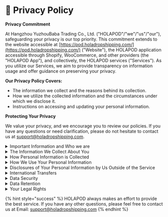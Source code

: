 # 👮 Privacy Policy

**Privacy Commitment**

At Hangzhou YuzhouBaba Trading Co., Ltd. ("HOLAPOD"/"we"/"us"/"our"), safeguarding your privacy is our top priority. This commitment extends to the website accessible at [https://pod.holadropshipping.com/](https://pod.holadropshipping.com/) ("Website"), the HOLAPOD application accessible through Shopify, WooCommerce, and other providers (the "HOLAPOD App"), and collectively, the HOLAPOD services ("Services"). As you utilize our Services, we aim to provide transparency on information usage and offer guidance on preserving your privacy.



**Our Privacy Policy Covers:**

* The information we collect and the reasons behind its collection.
* How we utilize the collected information and the circumstances under which we disclose it.
* Instructions on accessing and updating your personal information.



**Protecting Your Privacy**

We value your privacy, and we encourage you to review our policies. If you have any questions or need clarification, please do not hesitate to contact us at [support@holadropshipping.com](mailto:support@holadropshipping.com).



<details>

<summary>Important Information and Who we are</summary>

**Purpose of this Privacy Policy**

This Privacy Policy provides information on how HOLAPOD collects and processes your personal information when you use the Website, App, and Services. This includes the information you provide when signing up for a demo, creating an account, making purchases, submitting status updates, searching for our Website or App, using the App, subscribing to email alerts, contacting customer service, participating in surveys, public forums, chats, or responding to our requests for suggestions and content.

Please note that our Website, App, and Services are not intended for children under 16 years of age. If you are under 16, do not use or provide any information on our platforms. We do not knowingly collect personal information from children under 16. If you believe we have collected information from a child under 16, please contact us.

It's important to read this Privacy Policy alongside any other privacy or fair processing notices we may provide on specific occasions to fully understand how and why we use your information. This Privacy Policy complements other notices and does not override them.

**Controller or Processor**

HOLAPOD is the controller responsible for your personal information when you use our Services. However, when HOLAPOD holds information due to its presence in content uploaded by HOLAPOD customers, HOLAPOD acts as a processor on behalf of such customers, and this Privacy Policy does not apply to such information.

If you have questions about this Privacy Policy or want to exercise your legal rights, please contact us using the details provided below.

**Contact Details**

Our full details are as follows:

Hangzhou YuzhouBaba Trading Co., Ltd.&#x20;

Email address: [support@holadropshipping.com](mailto:support@holadropshipping.com)&#x20;

Postal address: No. 38, Gaoji Street, Xihu District, Hangzhou City, Zhejiang Province, CN

If you are based in the European Union, you have the right to make a complaint to your local data protection authority at any time. However, please contact us first at [support@holadropshipping.com](mailto:support@holadropshipping.com) to address your concerns before approaching the regulator.

**Changes to the Privacy Policy and Your Duty to Inform Us of Changes**

This version was last updated on October 15, 2023.

We reserve the right to change the terms of this Privacy Policy at any time. When we do, we will post the revised Privacy Policy on our Website (linked within the App), and the last revision date will be updated. This ensures that you are always aware of the information we collect, how we use it, and when we may share it with others.

Please keep us informed if your information changes during your relationship with us to ensure its accuracy.

**Third-party Links**

The Website or App may contain links to third-party websites, plug-ins, and applications. Clicking on these links or enabling connections may allow third parties to collect or share information about you. We do not control these third-party websites and are not responsible for their privacy statements. When you leave our Website or App, we encourage you to read the privacy notice of every website you visit.

</details>

<details>

<summary>The Information We Collect About You</summary>

**Personal Data Definition**

Personal data, or personal information, refers to any information related to an identifiable person, whether directly or indirectly. It excludes data that cannot be linked to an identifiable person (anonymous data).

**Types of Personal Information We Collect**

We collect, use, store, and transfer various categories of personal information about you, which we have grouped as follows:

* **Identity Data:** This includes your first name, last name, username, or a similar identifier.
* **Contact Data:** It covers your billing address, delivery address, email address, and telephone numbers.
* **Financial Data:** This category encompasses your payment card details.
* **Transaction Data:** It involves details about payments to and from you and other information related to services you've purchased from us.
* **Technical Data:** This includes your internet protocol (IP) address, the unique ID number of your mobile device, login data, browser type and version, time zone settings, location data, browser plug-in types and versions, operating system, and platform, as well as other technology-related data on the devices you use to access our Website or where our App is installed and used.
* **Profile Data:** It comprises your username, password, purchase history, your location, preferences, feedback, and responses to surveys.
* **Usage Data:** This involves information about how you utilize our Website, App, other applications, and Services. It encompasses actions like clicking on buttons, controls, products, and advertisements, pages you visit on our App or Website, time spent on those pages, search queries, visit dates and times, as well as data related to the products you track through the App and Service, frequency of product use, and other relevant information about your usage.
* **Marketing and Communications Data:** This covers your preferences for receiving marketing communications from us and our third parties, as well as your communication preferences.

**Aggregated Data Usage**

We also collect, use, and share Aggregated Data, which is statistical or demographic data used for various purposes. Aggregated Data may be derived from your personal information but, under the law, is not considered personal information as it does not directly or indirectly reveal your identity. For instance, we might aggregate your Usage Data to determine the percentage of users accessing a specific Website feature. However, if we combine or link Aggregated Data with your personal information in a way that directly or indirectly identifies you, we treat this combined data as personal information, subject to this Privacy Policy.

**Non-collection of Special Categories of Personal Data**

We do not collect any Special Categories of Personal Data, including information about your race or ethnicity, religious or philosophical beliefs, sex life, sexual orientation, political opinions, trade union membership, details about your health, or genetic and biometric data. We also do not gather information about criminal convictions and offenses.

**Consequences of Not Providing Personal Information**

If we are legally required or have a contractual obligation to collect personal information from you, and you fail to provide the requested information, we may not be able to perform the contract we have with you or are trying to enter into (e.g., providing our services). In such cases, we may need to cancel a service you have with us, but we will notify you if this situation arises at the time.

</details>

<details>

<summary>How Personal Information is Collected</summary>



**Methods of Data Collection**

We employ various methods to collect data from individuals, including:

**1. Direct Interactions by You:**

You may provide us with Identity, Contact, and Financial Data through direct interactions. This can include filling in forms, connecting through your Shopify account, or corresponding with us through various means, such as post, phone, email, and more. This information is collected when you:

* Sign up for a demo of our services.
* Create an account and profile with us.
* Make a purchase of one of our services.
* Subscribe to our email alerts.
* Complete online forms to receive our reports and case studies.
* Download or access our e-books, magazines, or videos.
* Contact our customer service.
* Request marketing materials to be sent to you.
* Provide us with feedback.

**2. Automated Technologies or Interactions:**

As you engage with our Site, we may automatically collect Technical Data about your device, browsing actions, and usage patterns. This information is gathered using technologies like cookies, server logs, and similar methods. Additionally, if you visit other websites that use our cookies, we may also receive Technical Data and Usage Data about you.

**3. Third Parties or Publicly Available Sources:**

We may obtain personal information from various third-party sources and publicly available sources. This includes data such as:

* **Technical Data** from parties like analytics providers (e.g., Google Analytics, based inside or outside the EU) and search information providers (e.g., Google, based inside or outside the EU).
* **Contact, Financial, and Transaction Data** from providers of technical, payment, and delivery services (e.g., Stripe, based outside the EU).
* **Identity and Contact Data** from our partners, data brokers, or aggregators (based inside or outside the EU).
* **Identity and Contact Data** from publicly available sources like LinkedIn, Instagram, and other social networking sites (based outside the EU).

</details>

<details>

<summary>How We Use Your Personal Information</summary>



**Purpose of this Privacy Policy:** We will only use your personal information when the law allows us to. Most commonly, we will use your personal data in the following circumstances:

1. Where we need to perform the contract we are about to enter into or have entered into with you.
2. Where it is necessary for our legitimate interests (or those of a third party) and your interests and fundamental rights do not override those interests.
3. Where we need to comply with a legal or regulatory obligation.

**The types of lawful basis that we will rely on to process your personal data are:**

1. **Legitimate Interest:** This means the interest of our business in conducting and managing our business to enable us to give you the best service and the best and most secure experience. We make sure we consider and balance any potential impact on you (both positive and negative) and your rights before we process your personal information for our legitimate interests. We do not use your personal information for activities where our interests are overridden by the impact on you (unless we have your consent or are otherwise required or permitted to by law). You can obtain further information about how we assess our legitimate interests against any potential impact on you in respect of specific activities by contacting us.
2. **Performance of Contract:** This means processing your information where it is necessary for the performance of a contract to which you are a party or to take steps at your request before entering into such a contract.
3. **Comply with a Legal or Regulatory Obligation:** This means processing your personal information where it is necessary for compliance with a legal or regulatory obligation that we are subject to.
4. **Consent:** This means you have consented to our use of data in this manner. We may ask for your express consent for certain uses, and you are free to withdraw that consent at any time. Generally, we do not rely on consent as a legal basis for processing your personal information other than in relation to sending third-party direct marketing communications to you via email or text message. You have the right to withdraw consent to marketing at any time by contacting us.

**Purposes for which we will use your personal information:**

We have set out below a description of all the ways we plan to use your personal information, and which of the legal bases we rely on to do so. We have also identified what our legitimate interests are where appropriate. Note that we may process your personal information for more than one lawful ground depending on the specific purpose for which we are using your information. Please contact us if you need details about the specific legal grounds we are relying on to process your personal information where more than one ground has been set out in the table below.

**Register You as a New Customer:**

* Type of Data: a. Identity b. Contact
* Lawful Basis for Processing:
  * Performance of a contract with you to allow your use of the Service

**Process and Deliver Your Order:**

* Type of Data: a. Identity b. Technical c. Contact d. Financial e. Transaction
* Lawful Basis for Processing:
  * Performance of a contract with you to process and deliver your order, including managing payments, fees, and charges

**Collect and Recover Money Owed to Us:**

* Type of Data: a. Identity b. Contact c. Financial d. Transaction e. Marketing and Communications
* Lawful Basis for Processing:
  * Performance of a contract with you
  * Necessary for our legitimate interests (to recover debts due to us)

**Manage Our Relationship with You:**

* Type of Data: a. Notifying you about changes to our terms or Privacy Policy b. Asking you to leave a review or take a survey
* Lawful Basis for Processing:
  * Performance of a contract with you
  * Necessary to comply with a legal obligation
  * Necessary for our legitimate interest (to keep our records updated and to study how customers use our services)

**Participate in Contests, Competitions, or Surveys:**

* Type of Data: a. Identity b. Contact c. Profile d. Marketing and Communications
* Lawful Basis for Processing:
  * Performance of a contract with you
  * Necessary for our legitimate interests (to study how customers use our services, to develop them, and grow our business)

**Administer and Protect Our Business and Website/Mobile App:**

* Necessary for our legitimate interests (for running our business, provision of administration and IT services, network security, preventing fraud, and in the context of a business reorganization or group restructuring exercise)
* Necessary to comply with a legal obligation

**Use Data Analytics to Improve Our Services:**

* Type of Data: a. Identity c. Technical
* Necessary for our legitimate interests (to define types of customers for our services, to keep our Website and Mobile App updated and relevant, to develop our business, and to inform our strategy)

**Make Suggestions and Recommendations to You:**

* Type of Data: a. Technical b. Usage a. Identity b. Contact c. Technical d. Usage e. Profile
* Necessary for our legitimate interests (to develop our services and grow our business) or where you have otherwise consented to such usage

**Marketing:**

* We strive to provide you with choices regarding certain personal information uses, particularly around marketing and advertising. You may elect to opt out of receiving any further marketing or advertising emails from us through the mechanism provided in those emails. We may send you targeted advertising through the Service on to you.

**Promotional Offers:**

* We may use your Identity, Contact, Technical, Usage, and Profile Data to form a view of what we think you may want or need, or what may be of interest to you. This is how we decide which products, services, and offers may be relevant for you. You will receive marketing communications from us if you have requested information from us or purchased services from us or if you provided us with your details when you entered a competition or registered for a promotion and, in each case, you have not opted out of receiving that marketing.

**Third-Party Marketing:**

* We will get your express opt-in consent before we share your personal information with any company outside our company for marketing purposes, including service providers who perform marketing services on our behalf, such as conducting surveys, sending communications to you on our behalf, or serving advertisements to you.

**Opting Out:**

* You can ask us or third parties to stop sending you marketing messages at any time by contacting us at any time. Where you opt out of receiving these marketing messages, this will not apply to personal information provided to us as a result of a service purchase, service experience, or other transactions.

**Cookies (Website Only):**

* You can set your browser to refuse all or some browser cookies or to alert you when websites set or access cookies. If you disable or refuse cookies, please note that some parts of this Website may become inaccessible or not function properly.

**Change of Purpose:**

* We will only use your personal information for the purposes for which we collected it unless we reasonably consider that we need to use it for another reason and that reason is compatible with the original purpose. If you wish to get an explanation as to how the processing for the new purpose

</details>

<details>

<summary>Disclosures of Your Personal Information by Us Outside of the Service</summary>

**Sharing Your Personal Information**

We may need to share your personal information with the following parties for the purposes mentioned in the table in paragraph 4 above:

* **Third-Party Categories:**
  * **Service providers** who offer IT and system administration services.
  * **Social networking sites** to which you've linked your account.
  * **Professional advisers**, including lawyers, bankers, auditors, and insurers based in Canada and the United States, provide consultancy, banking, legal, insurance, and accounting services.
  * **Regulators and other government authorities**, acting as processors or joint controllers based in Canada, the United States, and the EEA, require reporting of processing activities in specific circumstances.
  * **Third parties** to whom we may decide to sell, transfer, or merge parts of our business or assets. Alternatively, we may aim to acquire other businesses or merge with them. In the event of a change to our business, the new owners may utilize your personal information in accordance with the terms outlined in this Privacy Policy.

We mandate that all third parties uphold the security of your personal information and process it in compliance with the law. We do not permit our third-party service providers to use your personal information for their own purposes. They are only allowed to process your personal information for specified purposes and in accordance with our instructions.

</details>

<details>

<summary>International Transfers</summary>

**Sharing Your Personal Information**

We share your personal information both within our company and with our third-party service providers, such as Amazon Web Services and others. This may include the international transfer of your data, including but not limited to, if you are located in the European Union, transferring your data outside the European Economic Area (EEA).

As many of our external third parties are also situated outside the European Economic Area (EEA), their processing of your personal information necessitates the transfer of data outside the EEA. If you are based in the European Union, rest assured that whenever we transfer your personal information out of the EEA, we take measures to provide it with a similar level of protection. This is achieved by implementing appropriate safeguards.

If you would like more information about the specific mechanisms we use when transferring your personal data out of the EEA, please don't hesitate to contact us.

</details>

<details>

<summary>Data Security</summary>

**Security Measures for Your Personal Information**

To safeguard your personal information and prevent accidental loss, unauthorized access, alteration, or disclosure, we have implemented appropriate security measures. Furthermore, we restrict access to your personal information, allowing only employees, agents, contractors, and other third parties who have a legitimate business need to access it. They will process your personal information solely based on our instructions and are bound by a duty of confidentiality.

We have also established procedures to address any suspected personal data breaches. In cases where legal requirements dictate, we will notify you and the relevant regulatory authorities of a breach.

</details>

<details>

<summary>Data Retention</summary>

**Retention of Your Personal Information**

We will retain your personal information only for as long as necessary to fulfill the purposes for which it was collected, including satisfying any legal, accounting, or reporting requirements. To determine the appropriate retention period, we take into account the volume, nature, and sensitivity of the personal information, the potential risks associated with unauthorized use or disclosure, the purposes for processing, the possibility of achieving those purposes through other means, and the relevant legal obligations.

By law, we are obligated to retain basic customer information (including Contact, Identity, Financial, and Transaction Data) for six years after the customer relationship ends, in compliance with tax and other legal requirements.

In some cases, you can request the deletion of your information (see "Request Erasure" below for more details). Additionally, we may anonymize your personal information in certain circumstances (rendering it non-identifiable) for research or statistical purposes. In this case, such information may be used indefinitely without further notice to you.

</details>

<details>

<summary>Your Legal Rights</summary>

**Your Rights Regarding Personal Information**

You have the right to:

* **Request access** to your personal information (commonly known as a "data subject access request"). This allows you to receive a copy of the personal information we hold about you and to verify its lawful processing.
* **Request correction** of your personal information. You can have any incomplete or inaccurate information we hold about you corrected. Verification of the accuracy of new information may be required.
* **Request the erasure** of your personal information. You can ask us to delete or remove personal information when there is no valid reason for us to continue processing it. You also have the right to request the deletion or removal of your personal information if you have successfully exercised your right to object to processing, if we have unlawfully processed your information, or if local law mandates erasure. Please note that specific legal reasons may prevent us from complying with your erasure request, and we will notify you of this when applicable.
* **Object to processing** of your personal information when we rely on a legitimate interest (or that of a third party), and there is something about your particular situation that makes you want to object to processing based on this ground. You also have the right to object when we process your personal information for direct marketing purposes. In certain cases, we may demonstrate compelling legitimate grounds that override your rights and freedoms.
* **Request restriction** of processing of your personal information. This allows you to ask us to suspend the processing of your personal information in specific situations:
  * (a) When you want us to establish the information's accuracy.
  * (b) If our use of the information is unlawful, but you do not want it erased.
  * (c) When you need us to retain the information even though we no longer require it, as you need it for legal claims.
  * (d) When you have objected to our use of your information, but we need to verify whether we have overriding legitimate grounds for its use.
* **Request data transfer** of your personal information to you or a third party. We will provide your personal information in a structured, commonly used, machine-readable format. Please note that this right applies only to automated information you initially provided consent for or information used to fulfill a contract with you.
* **Withdraw consent** at any time if we rely on consent to process your personal information. This will not affect the legality of any processing carried out before consent withdrawal. However, certain services may not be provided if you withdraw your consent, and we will inform you of such instances.

If you wish to exercise any of these rights, please contact us using the provided details.

**No Fee Usually Required**

Accessing your personal information (or exercising any other rights) does not typically require a fee. However, we may charge a reasonable fee if your request is clearly unfounded, repetitive, or excessive. Alternatively, we may refuse to comply with your request in these circumstances.

**What We May Need From You**

To confirm your identity and ensure your right to access your personal information (or exercise any other rights), we may need specific information from you. This is a security measure to prevent the unauthorized disclosure of personal information.

We may also contact you to request additional information to expedite our response.

**Response Time**

We strive to respond to all valid requests within one month. On occasion, if a request is particularly complex or if multiple requests have been made, it may take longer than a month. In such cases, we will inform you and provide updates.

**Effective Date: October 15, 2023.**

</details>

{% hint style="success" %}
HOLAPOD always makes an effort to provide the best service. If you have any other questions, please feel free to contact us at Email: support@holadropshipping.com
{% endhint %}
